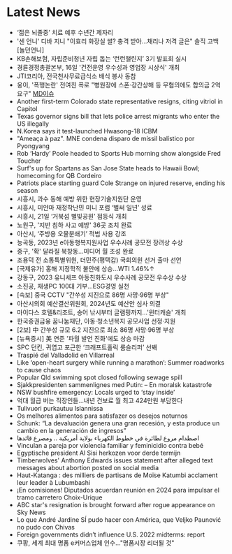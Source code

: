# Latest News
-  ‘젊은 뇌졸중’ 치료 예후 수년간 제자리
-  '센 언니' 디바 지니 "이효리 화장실 썰? 충격 받아…채리나 저격 글은" 솔직 고백 [놀던언니]
-  KB손해보험, 자립준비청년 자립 돕는 ‘런런챌린지’ 3기 발표회 실시
-  경륜경정총괄본부, 16일 '건전운영 우수성과 영업장 시상식' 개최
-  JTI코리아, 전국천사무료급식소 배식 봉사 동참
-  웅이, '폭행논란' 전여친 폭로 "병원장에 스폰·강간상해 등 무혐의에도 합의금 2억 요구" [MD이슈](종합)
-  Another first-term Colorado state representative resigns, citing vitriol in Capitol
-  Texas governor signs bill that lets police arrest migrants who enter the US illegally
-  N.Korea says it test-launched Hwasong-18 ICBM
-  "Ameaça à paz". MNE condena disparo de míssil balístico por Pyongyang
-  Rob ‘Hardy’ Poole headed to Sports Hub morning show alongside Fred Toucher
-  Surf's up for Spartans as San Jose State heads to Hawaii Bowl; homecoming for QB Cordeiro
-  Patriots place starting guard Cole Strange on injured reserve, ending his season
-  시흥시, 과수 동해 예방 위한 현장기술지원단 운영
-  시흥시, 미얀마 재정착난민 미니 포럼 ‘벌써 일년’ 성료
-  시흥시, 21일 ‘거북섬 별빛공원’ 점등식 개최
-  노원구, '지반 침하 사고 예방' 36곳 조치 완료
-  아산시, ‘주방용 오물분쇄기’ 적법 사용 강조
-  능곡동, 2023년 e아동행복지원사업 우수사례 공모전 장려상 수상
-  중구, '확' 달라질 북창동…미디어 월 조성 완료
-  조용덕 전 소통특별위원, 더민주(평택갑) 국회의원 선거 출마 선언
-  [국제유가] 홍해 지정학적 불안에 상승…WTI 1.46%↑
-  강동구, 2023 유니세프 아동친화도시 우수사례 공모전 우수상 수상
-  소진공, 재생PC 100대 기부…ESG경영 실천
-  [속보] 중국 CCTV "간쑤성 지진으로 86명 사망·96명 부상"
-  아산시의회 예산결산위원회, 2024년도 예산안 심사 의결
-  마이다스 호텔&리조트, 송어 낚시부터 글램핑까지…'윈터캐슬' 개최
-  한국증권금융 꿈나눔재단, 아동·청소년복지 공모사업 선정·지원
-  [2보] 中 간쑤성 규모 6.2 지진으로 최소 86명 사망·96명 부상
-  [뉴욕증시] 美 연준 '파월 발언 진화'에도 상승 마감
-  SPC 던킨, 귀엽고 포근한 ‘크래프트홀릭 룸슬리퍼’ 선봬
-  Traspié del Valladolid en Villarreal
-  Like ‘open-heart surgery while running a marathon’: Summer roadworks to cause chaos
-  Popular Qld swimming spot closed following sewage spill
-  Sjakkpresidenten sammenlignes med Putin: – En moralsk katastrofe
-  NSW bushfire emergency: Locals urged to ‘stay inside’
-  억대 월급 버는 직장인들…내년 건보료 월 최고 424만원 부담한다
-  Tulivuori purkautuu Islannissa
-  Os melhores alimentos para satisfazer os desejos noturnos
-  Schunk: “La devaluación genera una gran recesión, y esta produce un cambio en la generación de ingresos”
-  اصطدام مروع لطائرة في خطوط الكهرباء بولاية أمريكية .. ومصرع قائدها
-  Vinculan a pareja por violencia familiar y feminicidio contra bebé
-  Egyptische president Al Sisi herkozen voor derde termijn
-  Timberwolves' Anthony Edwards issues statement after alleged text messages about abortion posted on social media
-  Haut-Katanga : des milliers de partisans de Moïse Katumbi acclament leur leader à Lubumbashi
-  ¡En comisiones! Diputados acuerdan reunión en 2024 para impulsar el tramo carretero Choix-Urique
-  ABC star's resignation is brought forward after rogue appearance on Sky News
-  Lo que André Jardine SÍ pudo hacer con América, que Veljko Paunović no pudo con Chivas
-  Foreign governments didn’t influence U.S. 2022 midterms: report
-  쿠팡, 세계 최대 명품 e커머스업체 인수..."명품시장 리더될 것"
